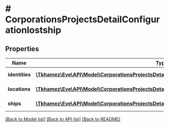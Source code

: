 # # CorporationsProjectsDetailConfigurationlostship

## Properties

Name | Type | Description | Notes
------------ | ------------- | ------------- | -------------
**identities** | [**\Tkhamez\Eve\API\Model\CorporationsProjectsDetailConfigurationdamageshipIdentitiesInner[]**](CorporationsProjectsDetailConfigurationdamageshipIdentitiesInner.md) | Identity of killer | [optional]
**locations** | [**\Tkhamez\Eve\API\Model\CorporationsProjectsDetailConfigurationcapturefwcomplexLocationsInner[]**](CorporationsProjectsDetailConfigurationcapturefwcomplexLocationsInner.md) | Location of lost ship | [optional]
**ships** | [**\Tkhamez\Eve\API\Model\CorporationsProjectsDetailConfigurationdamageshipShipsInner[]**](CorporationsProjectsDetailConfigurationdamageshipShipsInner.md) | Ship-type of lost ship | [optional]

[[Back to Model list]](../../README.md#models) [[Back to API list]](../../README.md#endpoints) [[Back to README]](../../README.md)
